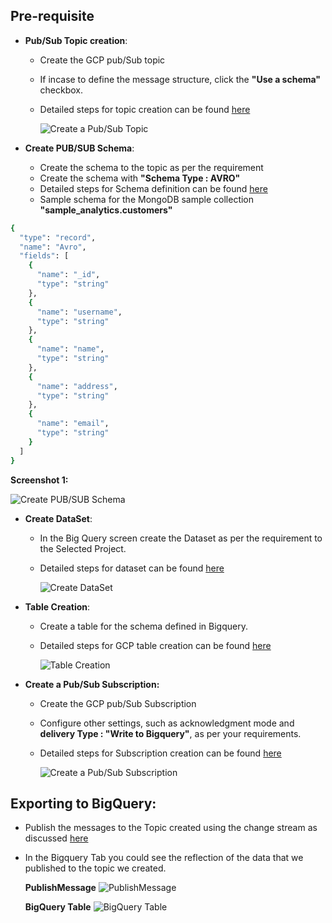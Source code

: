 ## Pre-requisite
- **Pub/Sub Topic creation**:
  * Create the GCP pub/Sub topic
  * If incase to define the message structure, click the **"Use a schema"** checkbox.
  * Detailed steps for topic creation can be found [here](https://cloud.google.com/pubsub/docs/create-topic)

    ![Create a Pub/Sub Topic](https://github.com/mongodb-partners/MongoDb-BigQuery-Workshops/assets/109083730/01f6a218-c54c-4eb5-8b81-c103aa35fcb1)

- **Create PUB/SUB Schema**:
  * Create the schema to the topic as per the requirement
  * Create the schema with **"Schema Type : AVRO"**
  * Detailed steps for Schema definition can be found [here](https://cloud.google.com/pubsub/docs/create-schemas)
  * Sample schema for the MongoDB sample collection **"sample_analytics.customers"**
``` bash
{
  "type": "record",
  "name": "Avro",
  "fields": [
    {
      "name": "_id",
      "type": "string"
    },
    {
      "name": "username",
      "type": "string"
    },
    {
      "name": "name",
      "type": "string"
    },
    {
      "name": "address",
      "type": "string"
    },
    {
      "name": "email",
      "type": "string"
    }
  ]
}
```
 
  **Screenshot 1:**
  
  ![Create PUB/SUB Schema](https://github.com/mongodb-partners/MongoDb-BigQuery-Workshops/assets/109083730/0113324a-8825-432a-96d7-49b3e1191d1e)

- **Create DataSet**:
  * In the Big Query screen create the Dataset as per the requirement to the Selected Project.
  * Detailed steps for dataset can be found [here](https://cloud.google.com/bigquery/docs/datasets)

    ![Create DataSet](https://github.com/mongodb-partners/MongoDb-BigQuery-Workshops/assets/109083730/4f4e8bb7-a525-42f5-b0bc-61269f94f2a1)

- **Table Creation**:
  * Create a table for the schema defined in Bigquery.
  * Detailed steps for GCP table creation can be found [here](https://cloud.google.com/bigquery/docs/tables)

    ![Table Creation](https://github.com/mongodb-partners/MongoDb-BigQuery-Workshops/assets/109083730/c83e8728-1462-42f6-bfe2-b915763003ac)

- **Create a Pub/Sub Subscription:**
  * Create the GCP pub/Sub Subscription
  * Configure other settings, such as acknowledgment mode and **delivery Type : "Write to Bigquery"**, as per your requirements. 
  * Detailed steps for Subscription creation can be found [here](https://cloud.google.com/pubsub/docs/create-subscription)

    ![Create a Pub/Sub Subscription](https://github.com/mongodb-partners/MongoDb-BigQuery-Workshops/assets/109083730/8c34544a-1da9-4bad-8f18-49322e2ef1c9)

## Exporting to BigQuery:
  * Publish the messages to the Topic created using the change stream as discussed [here](https://github.com/mongodb-partners/MongoDb-BigQuery-Workshops/blob/dev_bq-workshop_demo/CollectionLevelPubSub/README.md)

  * In the Bigquery Tab you could see the reflection of the data that we published to the topic we created.

    **PublishMessage**
    ![PublishMessage](https://github.com/mongodb-partners/MongoDb-BigQuery-Workshops/assets/109083730/53c34fcb-620b-4c34-b326-59872b135f69)

    **BigQuery Table**
    ![BigQuery Table](https://github.com/mongodb-partners/MongoDb-BigQuery-Workshops/assets/109083730/d2e9e61f-ca71-4a94-af5c-23e788587460)



